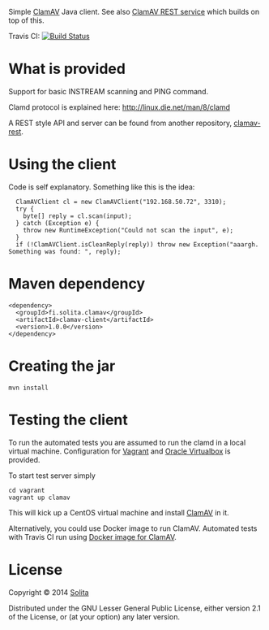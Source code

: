 Simple [ClamAV](http://www.clamav.net/) Java client. See also [ClamAV REST service](https://github.com/solita/clamav-rest) which builds on top of this.

Travis CI: [![Build Status](https://travis-ci.org/solita/clamav-java.svg?branch=master)](https://travis-ci.org/solita/clamav-java)

# What is provided

Support for basic INSTREAM scanning and PING command. 

Clamd protocol is explained here:
http://linux.die.net/man/8/clamd

A REST style API and server can be found from another repository, [clamav-rest](https://github.com/solita/clamav-rest). 

# Using the client

Code is self explanatory. Something like this is the idea:

```
  ClamAVClient cl = new ClamAVClient("192.168.50.72", 3310);
  try {
    byte[] reply = cl.scan(input);
  } catch (Exception e) {
    throw new RuntimeException("Could not scan the input", e);
  }
  if (!ClamAVClient.isCleanReply(reply)) throw new Exception("aaargh. Something was found: ", reply);
```

# Maven dependency

```
<dependency>
  <groupId>fi.solita.clamav</groupId>
  <artifactId>clamav-client</artifactId>
  <version>1.0.0</version>
</dependency>
```

# Creating the jar

```
mvn install
```

# Testing the client

To run the automated tests you are assumed to run the clamd in a local virtual machine. 
Configuration for [Vagrant](http://www.vagrantup.com/) and [Oracle Virtualbox](https://www.virtualbox.org/) is provided.

To start test server simply

```
cd vagrant
vagrant up clamav
```

This will kick up a CentOS virtual machine and install [ClamAV](http://www.clamav.net/) in it.

Alternatively, you could use Docker image to run ClamAV. Automated tests with Travis CI run using [Docker image for ClamAV](https://hub.docker.com/r/mkodockx/docker-clamav/).

# License

Copyright © 2014 [Solita](http://www.solita.fi)

Distributed under the GNU Lesser General Public License, either version 2.1 of the License, or 
(at your option) any later version.

